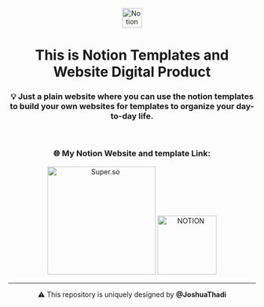 <!-- MasterHead -->
<div align="center">
<a width=400 href="https://www.notion.so/" target="_blank">
  <img src="https://upload.wikimedia.org/wikipedia/commons/e/e9/Notion-logo.svg" alt="Notion" width="40">
</a>

<div align="left">
<h1 align="center">This is Notion Templates and Website Digital Product</h1>


<h3 align="center">💡 Just a plain website where you can use the notion templates to build your own websites for templates to organize your day-to-day life.</h3>
<br/>

<div align="center">
    <h3>🌐 My Notion Website and template Link:</h3>

<a href="https://masterjudah-notion-website.super.site/" target="_blank">
  <img width="220px" src="https://img.shields.io/badge/Super.so-Notion-FFA500?style=for-the-badge&logo=notion&logoColor=black&labelColor=FFCB42" alt="Super.so"></a>

<a href="https://soft-saturn-e55.notion.site/Let-s-Do-Today-2f75182f90ee4e8b8cfcb5f5bda9e645" target="_blank">
  <img width="120px" src="https://img.shields.io/badge/NOTION-ffffff?style=for-the-badge&logo=Notion&logoColor=black" alt="NOTION">
</a>


---

⚠️ This repository is uniquely designed by <strong>@JoshuaThadi</strong>

</div>


<br/>


</div>

</div>
